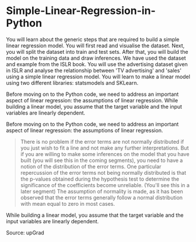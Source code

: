 # Simple-Linear-Regression-in-Python

You will learn about the generic steps that are required to build a simple linear regression model. You will first read and visualise the dataset. Next, you will split the dataset into train and test sets. After that, you will build the model on the training data and draw inferences. We have used the dataset and example from the ISLR book. You will use the advertising dataset given in ISLR and analyse the relationship between 'TV advertising' and 'sales' using a simple linear regression model. You will learn to make a linear model using two different libraries: statsmodels and SKLearn.

Before moving on to the Python code, we need to address an important aspect of linear regression: the assumptions of linear regression.
While building a linear model, you assume that the target variable and the input variables are linearly dependent.

Before moving on to the Python code, we need to address an important aspect of linear regression: the assumptions of linear regression.

>There is no problem if the error terms are not normally distributed if you just wish to fit a line and not make any further interpretations.
>But if you are willing to make some inferences on the model that you have built (you will see this in the coming segments), you need to have a notion of the distribution of the error terms. One particular repercussion of the error terms not being normally distributed is that the p-values obtained during the hypothesis test to determine the significance of the coefficients become unreliable. (You'll see this in a later segment)
>The assumption of normality is made, as it has been observed that the error terms generally follow a normal distribution with mean equal to zero in most cases.


While building a linear model, you assume that the target variable and the input variables are linearly dependent.

Source: upGrad
